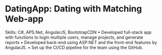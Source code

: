 # DatingApp: Dating with Matching Web-app
Skills: C#, APS.Net, AngularJS, BootstrapCDN
• Developed full-stack app with functions to login multiple users, manage projects, and generate reports
• Developed back-end using ASP.NET and the front-end features by AngularJS.
• Set up the CI/CD pipeline for the team using the GitHub.
